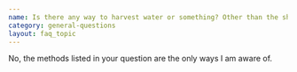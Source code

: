 ```yaml
---
name: Is there any way to harvest water or something? Other than the shop in SG, Water Trought, or Marketeer?
category: general-questions
layout: faq_topic
---
```

No, the methods listed in your question are the only ways I am aware of.